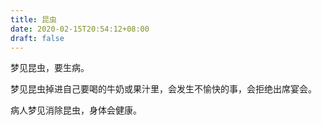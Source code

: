 ```yaml
---
title: 昆虫
date: 2020-02-15T20:54:12+08:00
draft: false
---
```


梦见昆虫，要生病。



梦见昆虫掉进自己要喝的牛奶或果汁里，会发生不愉快的事，会拒绝出席宴会。



病人梦见消除昆虫，身体会健康。

